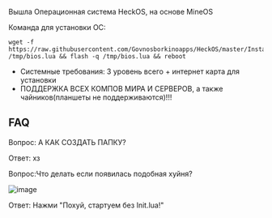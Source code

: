 Вышла Операционная система HeckOS, на основе MineOS

Команда для установки ОС:

	wget -f https://raw.githubusercontent.com/Govnosborkinoapps/HeckOS/master/Installer/BIOS.lua /tmp/bios.lua && flash -q /tmp/bios.lua && reboot

-   Системные требования: 3 уровень всего + интернет карта для установки
-   ПОДДЕРЖКА ВСЕХ КОМПОВ МИРА И СЕРВЕРОВ, а также чайников(планшеты не поддерживаются)!!!

## FAQ
Вопрос: А КАК СОЗДАТЬ ПАПКУ?

Ответ: хз

Вопрос:Что делать если появилась подобная хуйня?

![image](https://github.com/Govnosborkinoapps/HeckOS/assets/83592338/ecd0bd2d-45e2-4a37-95f1-358ae8167778)

Ответ: Нажми "Похуй, стартуем без Init.lua!"


